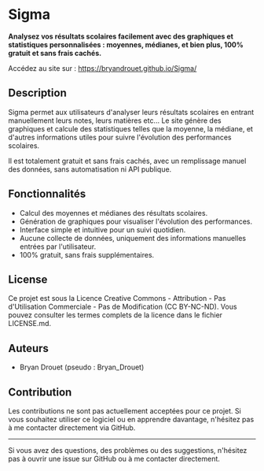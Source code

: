 # Sigma

**Analysez vos résultats scolaires facilement avec des graphiques et statistiques personnalisées : moyennes, médianes, et bien plus, 100% gratuit et sans frais cachés.**

Accédez au site sur : https://bryandrouet.github.io/Sigma/

## Description

Sigma permet aux utilisateurs d'analyser leurs résultats scolaires en entrant manuellement leurs notes, leurs matières etc... Le site génère des graphiques et calcule des statistiques telles que la moyenne, la médiane, et d'autres informations utiles pour suivre l'évolution des performances scolaires.

Il est totalement gratuit et sans frais cachés, avec un remplissage manuel des données, sans automatisation ni API publique.

## Fonctionnalités

- Calcul des moyennes et médianes des résultats scolaires.
- Génération de graphiques pour visualiser l'évolution des performances.
- Interface simple et intuitive pour un suivi quotidien.
- Aucune collecte de données, uniquement des informations manuelles entrées par l'utilisateur.
- 100% gratuit, sans frais supplémentaires.

## License
Ce projet est sous la Licence Creative Commons - Attribution - Pas d'Utilisation Commerciale - Pas de Modification (CC BY-NC-ND).
Vous pouvez consulter les termes complets de la licence dans le fichier LICENSE.md.

## Auteurs
- Bryan Drouet (pseudo : Bryan_Drouet)

## Contribution
Les contributions ne sont pas actuellement acceptées pour ce projet. Si vous souhaitez utiliser ce logiciel ou en apprendre davantage, n'hésitez pas à me contacter directement via GitHub.

---
Si vous avez des questions, des problèmes ou des suggestions, n'hésitez pas à ouvrir une issue sur GitHub ou à me contacter directement.
